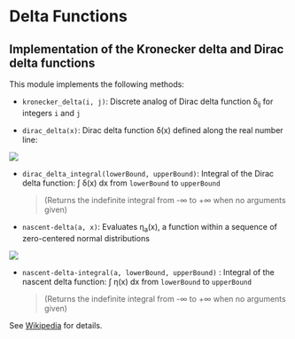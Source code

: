 # Delta Functions
## Implementation of the Kronecker delta and Dirac delta functions

This module implements the following methods:

* `kronecker_delta(i, j)`: Discrete analog of Dirac delta function δ<sub>ij</sub> for integers `i` and `j`

* `dirac_delta(x)`: Dirac delta function δ(x) defined along the real number line:

![](https://upload.wikimedia.org/wikipedia/commons/thumb/4/48/Dirac_distribution_PDF.svg/325px-Dirac_distribution_PDF.svg.png)

* `dirac_delta_integral(lowerBound, upperBound)`: Integral of the Dirac delta function: &int; δ(x) dx from `lowerBound` to `upperBound`
    > (Returns the indefinite integral from -∞ to +∞ when no arguments given)

* `nascent-delta(a, x)`: Evaluates η<sub>a</sub>(x), a function within a sequence of zero-centered normal distributions

![](https://upload.wikimedia.org/wikipedia/commons/b/b4/Dirac_function_approximation.gif)

* `nascent-delta-integral(a, lowerBound, upperBound)` : Integral of the nascent delta function: &int; η(x) dx from `lowerBound` to `upperBound`
    > (Returns the indefinite integral from -∞ to +∞ when no arguments given)

See [Wikipedia](https://en.wikipedia.org/wiki/Dirac_delta_function) for details.